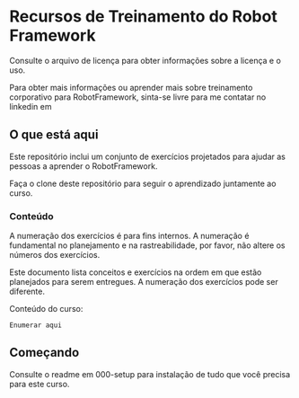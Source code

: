 # Recursos de Treinamento do Robot Framework

Consulte o arquivo de licença para obter informações sobre a licença e o uso.

Para obter mais informações ou aprender mais sobre treinamento corporativo para RobotFramework, sinta-se livre para me contatar no linkedin em 

## O que está aqui

Este repositório inclui um conjunto de exercícios projetados para ajudar as pessoas a aprender o RobotFramework.

Faça o clone deste repositório para seguir o aprendizado juntamente ao curso.

### Conteúdo
A numeração dos exercícios é para fins internos. A numeração é fundamental no planejamento e na rastreabilidade, por favor, não altere os números dos exercícios.


Este documento lista conceitos e exercícios na ordem em que estão planejados para serem entregues. A numeração dos exercícios pode ser diferente. 

Conteúdo do curso:

```
Enumerar aqui
```



## Começando
Consulte o readme em 000-setup para instalação de tudo que você precisa para este curso.


